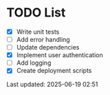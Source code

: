 # TODO List

- [x] Write unit tests
- [ ] Add error handling
- [ ] Update dependencies
- [x] Implement user authentication
- [ ] Add logging
- [x] Create deployment scripts

Last updated: 2025-06-19 02:51
